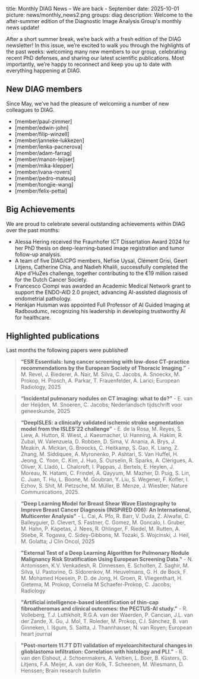 title: Monthly DIAG News – We are back - September
date: 2025-10-01
picture: news/monthly_news2.png
groups: diag
description: Welcome to the after-summer edition of the Diagnostic Image Analysis Group's monthly news update!
 

After a short summer break, we’re back with a fresh edition of the DIAG newsletter! In this issue, we’re excited to walk you through the highlights of the past weeks: welcoming many new members to our group, celebrating recent PhD defenses, and sharing our latest scientific publications. Most importantly, we’re happy to reconnect and keep you up to date with everything happening at DIAG.

## New DIAG members
Since May, we’ve had the pleasure of welcoming a number of new colleagues to DIAG.

- [member/paul-zimmer]
- [member/edwin-john]
- [member/filip-winzell]
- [member/janneke-lukkezen]
- [member/lenka-pacnerova]
- [member/adam-farrag]
- [member/manon-leijser]
- [member/mika-klepper]
- [member/ivana-rovers]
- [member/pedro-mateus]
- [member/tongjie-wang]
- [member/felix-pettai]
 
 
## Big Achievements
We are proud to celebrate several outstanding achievements within DIAG over the past months:

- Alessa Hering received the Fraunhofer ICT Dissertation Award 2024 for her PhD thesis on deep-learning-based image registration and tumor follow-up analysis.
- A team of five DIAG/CPG members, Nefise Uysal, Clément Grisi, Geert Litjens, Catherine Chia, and Nadieh Khalili, successfully completed the Alpe d’HuZes challenge, together contributing to the €19 million raised for the Dutch Cancer Society.
- Francesco Ciompi was awarded an Academic Medical Network grant to support the ENDO-AID 2.0 project, advancing AI-assisted diagnosis of endometrial pathology.
- Henkjan Huisman was appointed Full Professor of AI Guided Imaging at Radboudumc, recognizing his leadership in developing trustworthy AI for healthcare.
 
## Highlighted publications
Last months the following papers were published!

> **“ESR Essentials: lung cancer screening with low-dose CT-practice recommendations by the European Society of Thoracic Imaging.”** - M. Revel, J. Biederer, A. Nair, M. Silva, C. Jacobs, A. Snoeckx, M. Prokop, H. Prosch, A. Parkar, T. Frauenfelder, A. Larici; European Radiology, 2025

> **“Incidental pulmonary nodules on CT imaging: what to do?”** - E. van der Heijden, M. Snoeren, C. Jacobs; Nederlandsch tijdschrift voor geneeskunde, 2025

> **“DeepISLES: a clinically validated ischemic stroke segmentation model from the ISLES'22 challenge”** - E. de la Rosa, M. Reyes, S. Liew, A. Hutton, R. Wiest, J. Kaesmacher, U. Hanning, A. Hakim, R. Zubal, W. Valenzuela, D. Robben, D. Sima, V. Anania, A. Brys, J. Meakin, A. Mickan, G. Broocks, C. Heitkamp, S. Gao, K. Liang, Z. Zhang, M. Siddiquee, A. Myronenko, P. Ashtari, S. Van Huffel, H. Jeong, C. Yoon, C. Kim, J. Huo, S. Ourselin, R. Sparks, A. Clèrigues, A. Oliver, X. Lladó, L. Chalcroft, I. Pappas, J. Bertels, E. Heylen, J. Moreau, N. Hatami, C. Frindel, A. Qayyum, M. Mazher, D. Puig, S. Lin, C. Juan, T. Hu, L. Boone, M. Goubran, Y. Liu, S. Wegener, F. Kofler, I. Ezhov, S. Shit, M. Petzsche, M. Müller, B. Menze, J.  Wiestler; Nature Communications, 2025.

> **“Deep Learning Model for Breast Shear Wave Elastography to Improve Breast Cancer Diagnosis (INSPiRED 006): An International, Multicenter Analysis”** - L. Cai, A. Pfo, R. Barr, V. Duda, Z. Alwafai, C. Balleyguier, D. Clevert, S. Fastner, C. Gomez, M. Goncalo, I. Gruber, M. Hahn, P. Kapetas, J. Nees, R. Ohlinger, F. Riedel, M. Rutten, A. Stiebe, R. Togawa, C. Sidey-Gibbons, M. Tozaki, S. Wojcinski, J. Heil, M. Golatta; J Clin Oncol, 2025

> **"External Test of a Deep Learning Algorithm for Pulmonary Nodule Malignancy Risk Stratification Using European Screening Data."** - N. Antonissen, K.V. Venkadesh, R. Dinnessen, E. Scholten, Z. Saghir, M. Silva, U. Pastorino, G. Sidorenkov, M. Heuvelmans, G. H. de Bock, F. M. Mohamed Hoesein, P. D. de Jong, H. Groen, R. Vliegenthart, H. Gietema, M. Prokop, Cornelia M Schaefer-Prokop, C. Jacobs; Radiology

> **"Artificial intelligence-based identification of thin-cap fibroatheromas and clinical outcomes: the PECTUS-AI study."** - R. Volleberg, T.J. Luttikholt, R.G.A. van der Waerden, P. Cancian, J.L. van der Zande, X. Gu, J. Mol, T. Roleder, M. Prokop, C.I. Sánchez, B. van Ginneken, I. Išgum, S. Saitta, J. Thannhauser, N. van Royen; European heart journal

> **"Post-mortem 11.7 T DTI validation of myeloarchitectural changes in glioblastoma infiltration: Correlation with histology and PLI."** - R. van den Elshout, J. Schoenmakers, A. Veltien, L. Boer, B. Küsters, G. Litjens, F.A. Meijer, A. van der Kolk, T. Scheenen, M. Wiesmann, D. Henssen; Brain research bulletin